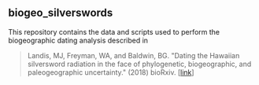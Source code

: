 ## biogeo_silverswords

This repository contains the data and scripts used to perform the biogeographic dating analysis described in

> Landis, MJ, Freyman, WA, and Baldwin, BG. "Dating the Hawaiian silversword radiation in the face of phylogenetic, biogeographic, and paleogeographic uncertainty." (2018) bioRxiv. [[link](127.0.0.1)]
